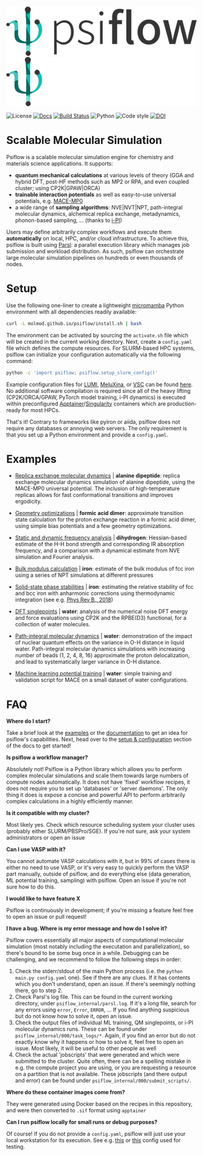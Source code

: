 ![psiflow](./docs/logo_light.png#gh-light-mode-only)
![psiflow](./docs/logo_dark.png#gh-dark-mode-only)


![License](https://flat.badgen.net/github/license/molmod/psiflow)
[![Docs](https://flat.badgen.net/static/docs/passing/green)](https://molmod.github.io/psiflow)
[![Build Status](https://img.shields.io/endpoint.svg?url=https%3A%2F%2Factions-badge.atrox.dev%2Fmolmod%2Fpsiflow%2Fbadge%3Fref%3Dmain&style=flat-square)](https://actions-badge.atrox.dev/molmod/psiflow/goto?ref=main)
![Python](https://flat.badgen.net/static/python/3.10%20|%203.11/blue)
![Code style](https://flat.badgen.net/static/code%20style/black/black)
[![DOI](https://flat.badgen.net/static/DOI/10.1038%2Fs41524-023-00969-x)](https://www.nature.com/articles/s41524-023-00969-x)



# Scalable Molecular Simulation

Psiflow is a scalable molecular simulation engine for chemistry and materials science applications.
It supports:
- **quantum mechanical calculations** at various levels of theory (GGA and hybrid DFT, post-HF methods such as MP2 or RPA, and even coupled cluster; using CP2K|GPAW|ORCA)
- **trainable interaction potentials** as well as easy-to-use universal potentials, e.g. [MACE-MP0](https://arxiv.org/abs/2401.00096)
- a wide range of **sampling algorithms**: NVE|NVT|NPT, path-integral molecular dynamics, alchemical replica exchange, metadynamics, phonon-based sampling, ...  (thanks to [i-PI](https://ipi-code.org/))

Users may define arbitrarily complex workflows and execute them **automatically** on local, HPC, and/or cloud infrastructure.
To achieve this, psiflow is built using [Parsl](https://parsl-project.org/): a parallel execution library which manages job submission and workload distribution.
As such, psiflow can orchestrate large molecular simulation pipelines on hundreds or even thousands of nodes.

# Setup

Use the following one-liner to create a lightweight [micromamba](https://mamba.readthedocs.io/en/latest/user_guide/micromamba.html) Python environment with all dependencies readily available:
```sh
curl -L molmod.github.io/psiflow/install.sh | bash
```
The environment can be activated by sourcing the `activate.sh` file which will be created in the current working directory.
Next, create a `config.yaml` file which defines the compute resources. For SLURM-based HPC systems, psiflow can initialize your configuration automatically via the following command:
```sh
python -c 'import psiflow; psiflow.setup_slurm_config()'
```
Example configuration files for [LUMI](https://lumi-supercomputer.eu/), [MeluXina](https://luxembourg.public.lu/en/invest/innovation/meluxina-supercomputer.html), or [VSC](https://www.vscentrum.be/) can be found [here](https://github.com/molmod/psiflow/tree/main/configs).
No additional software compilation is required since all of the heavy lifting (CP2K/ORCA/GPAW, PyTorch model training, i-PI dynamics) is executed within preconfigured [Apptainer](https://apptainer.org/)/[Singularity](https://sylabs.io/singularity/) containers which are production-ready for most HPCs.

That's it! Contrary to frameworks like pyiron or aiida, psiflow does not require any databases or annoying web servers.
The only requirement is that you set up a Python environment and provide a `config.yaml`.

# Examples

- [Replica exchange molecular dynamics](https://github.com/molmod/psiflow/tree/main/examples/alanine_replica_exchange.py) | **alanine dipeptide**: replica exchange molecular dynamics simulation of alanine dipeptide, using the MACE-MP0 universal potential.
  The inclusion of high-temperature replicas allows for fast conformational transitions and improves ergodicity.
- [Geometry optimizations](https://github.com/molmod/psiflow/tree/main/examples/formic_acid_transition.py) | **formic acid dimer**: approximate transition state calculation for the proton exchange reaction in a formic acid dimer,
  using simple bias potentials and a few geometry optimizations.
- [Static and dynamic frequency analysis](https://github.com/molmod/psiflow/tree/main/examples/h2_static_dynamic.py) | **dihydrogen**: Hessian-based estimate of the H-H bond strength and corresponding IR absorption frequency, and a comparison with a dynamical estimate from NVE simulation and Fourier analysis.
  
- [Bulk modulus calculation](https://github.com/molmod/psiflow/tree/main/examples/iron_bulk_modulus.py) | **iron**: estimate of the bulk modulus of fcc iron using a series of NPT simulations at different pressures
  
- [Solid-state phase stabilities](https://github.com/molmod/psiflow/tree/main/examples/iron_harmonic_fcc_bcc.py) | **iron**: estimating the relative stability of fcc and bcc iron with anharmonic corrections using thermodynamic integration (see e.g. [Phys Rev B., 2018](https://journals.aps.org/prb/abstract/10.1103/PhysRevB.97.054102))

- [DFT singlepoints](https://github.com/molmod/psiflow/tree/main/examples/water_cp2k_noise.py) | **water**: analysis of the numerical noise DFT energy and force evaluations using CP2K and the RPBE(D3) functional, for a collection of water molecules.
  
- [Path-integral molecular dynamics](https://github.com/molmod/psiflow/examples/water_path_integral_md.py) | **water**: demonstration of the impact of nuclear quantum effects on the variance in O-H distance in liquid water. Path-integral molecular dynamics simulations with increasing number of beads (1, 2, 4, 8, 16) approximate the proton delocalization, and lead to systematically larger variance in O-H distance.
  
- [Machine learning potential training](https://github.com/molmod/psiflow/examples/water_train_validate.py) | **water**: simple training and validation script for MACE on a small dataset of water configurations.

# FAQ

**Where do I start?**

Take a brief look at the [examples](https://github.com/molmod/psiflow/examples/) or the
[documentation](https://molmod.github.io/psiflow) to get an idea for psiflow's
capabilities. Next, head over to the [setup & configuration](https://molmod.github.io/psiflow/configuration/) section of the docs to get started!

**Is psiflow a workflow manager?**

Absolutely not! Psiflow is a Python library which allows you to perform complex molecular simulations and scale them towards large numbers of compute nodes automatically.
It does not have 'fixed' workflow recipes, it does not require you to set up 'databases'
or 'server daemons'. The only thing it does is expose a concise and powerful API to
perform arbitrarily complex calculations in a highly efficiently manner.

**Is it compatible with my cluster?**

Most likely yes. Check which resource scheduling system your cluster uses (probably either
SLURM/PBSPro/SGE). If you're not sure, ask your system administrators or open an issue

**Can I use VASP with it?**

You cannot automate VASP calculations with it, but in 99% of cases there is either no need
to use VASP, or it's very easy to quickly perform the VASP part manually, outside of psiflow,
and do everything else (data generation, ML potential training, sampling) with psiflow.
Open an issue if you're not sure how to do this.

**I would like to have feature X**

Psiflow is continuously in development; if you're missing a feature feel free to open an
issue or pull request!

**I have a bug. Where is my error message and how do I solve it?**

Psiflow covers essentially all major aspects of computational molecular simulation (most
notably including the executation and parallelization), so there's bound to be some bug
once in a while. Debugging can be challenging, and we recommend to follow the following steps in
order:

1. Check the stderr/stdout of the main Python process (i.e. the `python main.py
   config.yaml` one). See if there are any clues. If it has contents which you don't
   understand, open an issue. If there's seemingly nothing there, go to step 2.
2. Check Parsl's log file. This can be found in the current working directory, under
   `psiflow_internal/parsl.log`. If it's a long file, search for any errors using `error`,
   `Error`, `ERROR`, ... If you find anything suspicious but do not know how to solve it,
   open an issue.
3. Check the output files of individual ML training, QM singlepoints, or i-PI molecular
   dynamics runs. These can be found under `psiflow_internal/000/task_logs/*`.
   Again, if you find an error but do not exactly know why it happens or how to solve it,
   feel free to open an issue. Most likely, it will be useful to other people as well
4. Check the actual 'jobscripts' that were generated and which were submitted to the
   cluster. Quite often, there can be a spelling mistake in e.g. the compute project you
   are using, or you are requesting a resource on a partition that is not available.
   These jobscripts (and there output and error) can be found under
   `psiflow_internal/000/submit_scripts/`.

**Where do these container images come from?**

They were generated using Docker based on the recipes in this repository, and were then
converted to `.sif` format using `apptainer`

**Can I run psiflow locally for small runs or debug purposes?**

Of course! If you do not provide a `config.yaml`, psiflow will just use your local
workstation for its execution. See e.g. [this](https://github.com/molmod/psiflow/blob/main/configs/threadpool.yaml) or [this](https://github.com/molmod/psiflow/blob/main/configs/wq.yaml) config used for testing.
